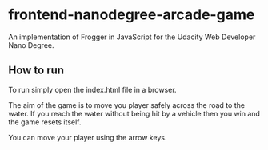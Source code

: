 frontend-nanodegree-arcade-game
===============================

An implementation of Frogger in JavaScript for the Udacity Web Developer Nano Degree.

## How to run

To run simply open the index.html file in a browser. 

The aim of the game is to move you player safely across the road to the water. If you reach the water without being hit by a vehicle then you win and the game resets itself.

You can move your player using the arrow keys.